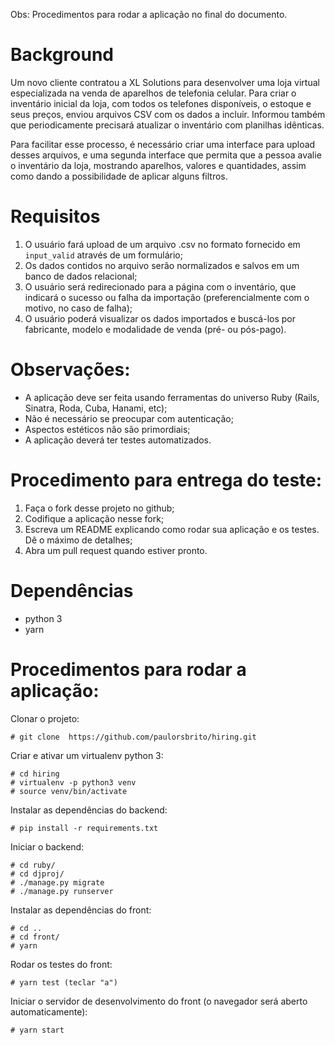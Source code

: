 Obs: Procedimentos para rodar a aplicação no final do documento.

# Background

Um novo cliente contratou a XL Solutions para desenvolver uma loja virtual especializada na venda de aparelhos de telefonia celular. Para criar o inventário inicial da loja, com todos os telefones disponíveis, o estoque e seus preços, enviou arquivos CSV com os dados a incluir. Informou também que periodicamente precisará atualizar o inventário com planilhas idênticas.

Para facilitar esse processo, é necessário criar uma interface para upload desses arquivos, e uma segunda interface que permita que a pessoa avalie o inventário da loja, mostrando aparelhos, valores e quantidades, assim como dando a possibilidade de aplicar alguns filtros.

# Requisitos

1. O usuário fará upload de um arquivo .csv no formato fornecido em `input_valid` através de um formulário;
2. Os dados contidos no arquivo serão normalizados e salvos em um banco de dados relacional;
3. O usuário será redirecionado para a página com o inventário, que indicará o sucesso ou falha da importação (preferencialmente com o motivo, no caso de falha);
4. O usuário poderá visualizar os dados importados e buscá-los por fabricante, modelo e modalidade de venda (pré- ou pós-pago).

# Observações:

- A aplicação deve ser feita usando ferramentas do universo Ruby (Rails, Sinatra, Roda, Cuba, Hanami, etc);
- Não é necessário se preocupar com autenticação;
- Aspectos estéticos não são primordiais;
- A aplicação deverá ter testes automatizados.

# Procedimento para entrega do teste:

1. Faça o fork desse projeto no github;
2. Codifique a aplicação nesse fork;
3. Escreva um README explicando como rodar sua aplicação e os testes. Dê o máximo de detalhes;
4. Abra um pull request quando estiver pronto.

# Dependências

- python 3
- yarn

# Procedimentos para rodar a aplicação:

Clonar o projeto:
```
# git clone  https://github.com/paulorsbrito/hiring.git
```

Criar e ativar um virtualenv python 3:
```
# cd hiring
# virtualenv -p python3 venv
# source venv/bin/activate
```

Instalar as dependências do backend:
```
# pip install -r requirements.txt 
```

Iniciar o backend:
```
# cd ruby/
# cd djproj/
# ./manage.py migrate
# ./manage.py runserver
```

Instalar as dependências do front:
```
# cd ..
# cd front/
# yarn
```

Rodar os testes do front:
```
# yarn test (teclar "a")
```

Iniciar o servidor de desenvolvimento do front (o navegador será aberto automaticamente):
```
# yarn start
```

